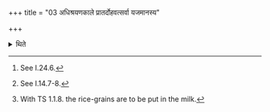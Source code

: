 +++
title = "03 अधिश्रयणकाले प्रातर्दोहवत्सर्वा यजमानस्य"

+++

<details><summary>थिते</summary>

3. At the time of placing (the oblation material on the fire),[^1] having caused (the milker) to milk all the cows of the sacrificer in the same manner as that of morning-milking[^2] he cooks (the rice-pap) in it (milk).[^3]  


[^1]: See I.24.6.  

[^2]: See I.14.7-8.  

[^3]: With TS 1.1.8. the rice-grains are to be put in the milk.
</details>
